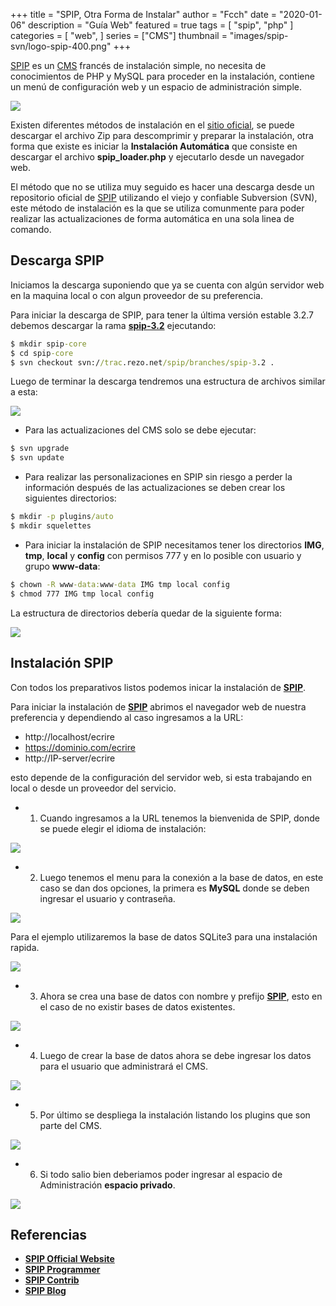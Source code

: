 +++
title = "SPIP, Otra Forma de Instalar"
author = "Fcch"
date = "2020-01-06"
description = "Guía Web"
featured = true
tags = [
    "spip",
    "php"
]
categories = [
    "web",
]
series = ["CMS"]
thumbnail = "images/spip-svn/logo-spip-400.png"
+++

[SPIP](https://www.spip.net/) es un [CMS](https://es.wikipedia.org/wiki/Sistema_de_gesti%C3%B3n_de_contenidos) francés de instalación simple, no necesita de conocimientos de PHP y MySQL para proceder en la instalación, contiene un menú de configuración web y un espacio de administración simple.

<!--more-->

![](/images/spip-svn/logo-spip-400.png)

Existen diferentes métodos de instalación en el [sitio oficial](https://www.spip.net/es_download), se puede descargar el archivo Zip para descomprimir y preparar la instalación, otra forma que existe es iniciar la **Instalación Automática** que consiste en descargar el archivo **spip_loader.php** y ejecutarlo desde un navegador web.

El método que no se utiliza muy seguido es hacer una descarga desde un repositorio oficial de [SPIP](https://www.spip.net/) utilizando el viejo y confiable Subversion (SVN), este método de instalación es la que se utiliza comunmente para poder realizar las actualizaciones de forma automática en una sola linea de comando.

## Descarga SPIP

Iniciamos la descarga suponiendo que ya se cuenta con algún servidor web en la maquina local o con algun proveedor de su preferencia.

Para iniciar la descarga de SPIP, para tener la última versión estable 3.2.7 debemos descargar la rama [**spip-3.2**](https://www.spip.net/es_download) ejecutando:

```cmd
$ mkdir spip-core
$ cd spip-core
$ svn checkout svn://trac.rezo.net/spip/branches/spip-3.2 .
```

Luego de terminar la descarga tendremos una estructura de archivos similar a esta:

![](/images/spip-svn/spip-tree.png)

- Para las actualizaciones del CMS solo se debe ejecutar:

```cmd
$ svn upgrade
$ svn update 
```

- Para realizar las personalizaciones en SPIP sin riesgo a perder la información después de las actualizaciones se deben crear los siguientes directorios:

```cmd
$ mkdir -p plugins/auto
$ mkdir squelettes
```

- Para iniciar la instalación de SPIP necesitamos tener los directorios **IMG**, **tmp**, **local** y **config** con permisos 777 y en lo posible con usuario y grupo **www-data**:

```cmd
$ chown -R www-data:www-data IMG tmp local config
$ chmod 777 IMG tmp local config
```

La estructura de directorios debería quedar de la siguiente forma:

![](/images/spip-svn/spip-tree-complete.png)

## Instalación SPIP

Con todos los preparativos listos podemos inicar la instalación de [**SPIP**](https://www.spip.net/).

Para iniciar la instalación de [**SPIP**](https://www.spip.net/) abrimos el navegador web de nuestra preferencia y dependiendo al caso ingresamos a la URL:

- http://localhost/ecrire
- https://dominio.com/ecrire
- http://IP-server/ecrire

esto depende de la configuración del servidor web, si esta trabajando en local o desde un proveedor del servicio.

- 1. Cuando ingresamos a la URL tenemos la bienvenida de SPIP, donde se puede elegir el idioma de instalación:

![](/images/spip-svn/spip-demo-01.png)

- 2. Luego tenemos el menu para la conexión a la base de datos, en este caso se dan dos opciones, la primera es **MySQL** donde se deben ingresar el usuario y contraseña.

![](/images/spip-svn/spip-demo-02.png)

Para el ejemplo utilizaremos la base de datos SQLite3 para una instalación rapida.

![](/images/spip-svn/spip-demo-03.png)

- 3. Ahora se crea una base de datos con nombre y prefijo [**SPIP**](https://www.spip.net/), esto en el caso de no existir bases de datos existentes.

![](/images/spip-svn/spip-demo-04.png)

- 4. Luego de crear la base de datos ahora se debe ingresar los datos para el usuario que administrará el CMS.

![](/images/spip-svn/spip-demo-05.png)

- 5. Por último se despliega la instalación listando los plugins que son parte del CMS.

![](/images/spip-svn/spip-demo-06.png)

- 6. Si todo salio bien deberiamos poder ingresar al espacio de Administración **espacio privado**.

![](/images/spip-svn/spip-demo-07.png)

## Referencias

- [**SPIP Official Website**](https://www.spip.net/en_rubrique25.html)
- [**SPIP Programmer**](https://programmer.spip.net/)
- [**SPIP Contrib**](https://contrib.spip.net/)
- [**SPIP Blog**](https://blog.spip.net/?lang=fr)